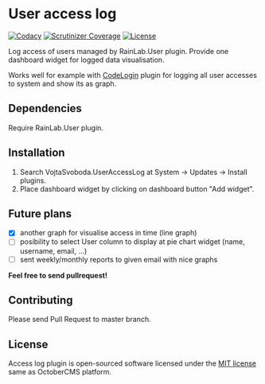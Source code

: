 # User access log

[![Codacy](https://img.shields.io/codacy/1ff45e2f65dc4986aabfb63eef43822f.svg)](https://www.codacy.com/app/vojtasvoboda/oc-useraccesslog-plugin)
[![Scrutinizer Coverage](https://img.shields.io/scrutinizer/g/vojtasvoboda/oc-useraccesslog-plugin.svg)](https://scrutinizer-ci.com/g/vojtasvoboda/oc-useraccesslog-plugin/?branch=master)
[![License](https://img.shields.io/badge/license-MIT-blue.svg)](https://github.com/vojtasvoboda/oc-useraccesslog-plugin/blob/master/LICENSE.md)

Log access of users managed by RainLab.User plugin. Provide one dashboard widget for logged data visualisation.

Works well for example with [CodeLogin](http://octobercms.com/plugin/vojtasvoboda-codelogin) plugin for logging all user accesses to system and show its as graph.

## Dependencies

Require RainLab.User plugin.

## Installation

1. Search VojtaSvoboda.UserAccessLog at System -> Updates -> Install plugins.
2. Place dashboard widget by clicking on dashboard button "Add widget".

## Future plans

- [x] another graph for visualise access in time (line graph)
- [ ] posibility to select User column to display at pie chart widget (name, username, email, ...)
- [ ] sent weekly/monthly reports to given email with nice graphs

**Feel free to send pullrequest!**

## Contributing

Please send Pull Request to master branch.

## License

Access log plugin is open-sourced software licensed under the [MIT license](http://opensource.org/licenses/MIT) same as OctoberCMS platform.